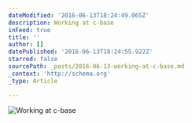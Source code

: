 ```yaml
---
dateModified: '2016-06-13T18:24:49.065Z'
description: Working at c-base
inFeed: true
title: ''
author: []
datePublished: '2016-06-13T18:24:55.922Z'
starred: false
sourcePath: _posts/2016-06-13-working-at-c-base.md
_context: 'http://schema.org'
_type: Article

---
```

![Working at c-base](https://the-grid-user-content.s3-us-west-2.amazonaws.com/deea9d29-5bf9-4f72-b419-454123e9c110.jpg)